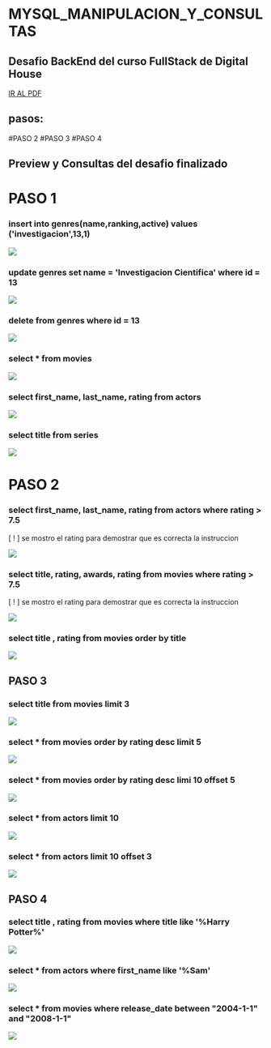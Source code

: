 # MYSQL_MANIPULACION_Y_CONSULTAS
## Desafio BackEnd del curso FullStack de Digital House

<a href="https://github.com/XmauricioX/MYSQL_MANIPULACION_Y_CONSULTAS/blob/main/DESAFIO/M06C02%20-%20Ejercitaci%C3%B3n%20-%20Manipulaci%C3%B3n%20y%20consulta%20de%20datos.pdf">IR AL PDF<a>

  ## pasos:
  #PASO 2
  #PASO 3
  #PASO 4
  
## Preview y Consultas del desafio finalizado
# PASO 1
### insert    into    genres(name,ranking,active)    values ('investigacion',13,1)
<img src="https://github.com/XmauricioX/MYSQL_MANIPULACION_Y_CONSULTAS/blob/main/images/1.1.PNG">

### update    genres     set name = 'Investigacion Cientifica'   where id = 13 
<img src="https://github.com/XmauricioX/MYSQL_MANIPULACION_Y_CONSULTAS/blob/main/images/1.2.PNG">
  
### delete from genres    where id = 13  
<img src="https://github.com/XmauricioX/MYSQL_MANIPULACION_Y_CONSULTAS/blob/main/images/1.3.PNG">
  
### select * from movies
<img src="https://github.com/XmauricioX/MYSQL_MANIPULACION_Y_CONSULTAS/blob/main/images/1.4.PNG">
  
### select first_name, last_name, rating    from actors
<img src="https://github.com/XmauricioX/MYSQL_MANIPULACION_Y_CONSULTAS/blob/main/images/1.5.PNG">
  

### select title    from series   
<img src="https://github.com/XmauricioX/MYSQL_MANIPULACION_Y_CONSULTAS/blob/main/images/1.6.PNG">
  
# PASO 2

### select first_name, last_name, rating    from actors    where rating > 7.5
[ ! ] se mostro el rating para demostrar que es correcta la instruccion   

<img src="https://github.com/XmauricioX/MYSQL_MANIPULACION_Y_CONSULTAS/blob/main/images/2.1.PNG">
  
  
### select title, rating, awards, rating    from movies    where rating > 7.5
[ ! ] se mostro el rating para demostrar que es correcta la instruccion
  
<img src="https://github.com/XmauricioX/MYSQL_MANIPULACION_Y_CONSULTAS/blob/main/images/2.2.PNG">
  
  
### select title , rating    from movies    order by title    
<img src="https://github.com/XmauricioX/MYSQL_MANIPULACION_Y_CONSULTAS/blob/main/images/2.3.PNG">
  
## PASO 3
  
### select title    from movies    limit 3
<img src="https://github.com/XmauricioX/MYSQL_MANIPULACION_Y_CONSULTAS/blob/main/images/3.1.PNG">
  
  
### select *    from movies    order by rating desc    limit 5
<img src="https://github.com/XmauricioX/MYSQL_MANIPULACION_Y_CONSULTAS/blob/main/images/3.2.PNG">
  

### select *    from movies    order by rating desc    limi 10    offset 5
<img src="https://github.com/XmauricioX/MYSQL_MANIPULACION_Y_CONSULTAS/blob/main/images/3.3.PNG">
  

### select *    from actors    limit 10
<img src="https://github.com/XmauricioX/MYSQL_MANIPULACION_Y_CONSULTAS/blob/main/images/3.4.PNG">
  

### select *    from actors    limit 10    offset 3
<img src="https://github.com/XmauricioX/MYSQL_MANIPULACION_Y_CONSULTAS/blob/main/images/3.4A.PNG">
  
## PASO 4
  

### select title , rating    from movies    where title    like '%Harry Potter%'
<img src="https://github.com/XmauricioX/MYSQL_MANIPULACION_Y_CONSULTAS/blob/main/images/4.1.PNG">
  
 
### select *    from actors    where first_name     like '%Sam'   
<img src="https://github.com/XmauricioX/MYSQL_MANIPULACION_Y_CONSULTAS/blob/main/images/4.2.PNG">
  

### select *    from movies    where release_date     between "2004-1-1" and "2008-1-1"

<img src="https://github.com/XmauricioX/MYSQL_MANIPULACION_Y_CONSULTAS/blob/main/images/4.3.PNG">
